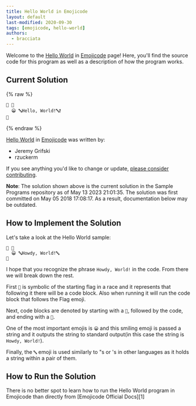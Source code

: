 ```yaml
---
title: Hello World in Emojicode
layout: default
last-modified: 2020-09-30
tags: [emojicode, hello-world]
authors:
  - bracciata
---
```


Welcome to the [Hello World](https://sampleprograms.io/projects/hello-world) in [Emojicode](https://sampleprograms.io/languages/emojicode) page! Here, you'll find the source code for this program as well as a description of how the program works.

## Current Solution

{% raw %}

```emojicode
🏁 🍇
  😀 🔤Hello, World!🔤❗️
🍉
```

{% endraw %}

[Hello World](https://sampleprograms.io/projects/hello-world) in [Emojicode](https://sampleprograms.io/languages/emojicode) was written by:

- Jeremy Grifski
- rzuckerm

If you see anything you'd like to change or update, [please consider contributing](https://github.com/TheRenegadeCoder/sample-programs).

**Note**: The solution shown above is the current solution in the Sample Programs repository as of May 13 2023 21:01:35. The solution was first committed on May 05 2018 17:08:17. As a result, documentation below may be outdated.

## How to Implement the Solution

Let's take a look at the Hello World sample:

```emojicode
🏁 🍇
  😀 🔤Howdy, World!🔤
🍉
```

I hope that you recognize the phrase `Howdy, World!` in the code. From there we will break down the rest. 

First `🏁` is symbolic of the starting flag in a race and it represents that following it there will be a code block. Also when running it will run the code block that follows the Flag emoji.

Next, code blocks are denoted by starting with a `🍇`, followed by the code, and ending with a `🍉`.

One of the most important emojis is `😀` and this smiling emoji is passed a string and it outputs the string to standard output(in this case the string is `Howdy, World!`).

Finally, the `🔤` emoji is used similarly to "s or 's in other languages as it holds a string within a pair of them.


## How to Run the Solution

There is no better spot to learn how to run the Hello World program in Emojicode than directly from [Emojicode Official Docs][1]
